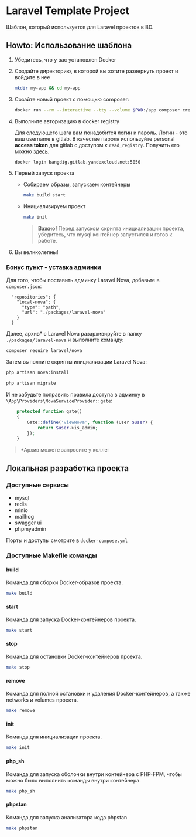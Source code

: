 # Laravel Template Project

Шаблон, который используется для Laravel проектов в BD.

## Howto: Использование шаблона

1) Убедитесь, что у вас установлен Docker

2) Создайте директорию, в которой вы хотите развернуть проект и войдите в нее

    ```bash
    mkdir my-app && cd my-app
    ```

3) Созайте новый проект с помощью composer:

    ```bash
    docker run --rm --interactive --tty --volume $PWD:/app composer create-project bang-digital-dev/laravel-template  .
    ```

4) Выполните авторизацию в docker registry

   Для следующего шага вам понадобится логин и пароль. Логин - это ваш username в gitlab. В качестве пароля используйте
   personal **access token** для gitlab с доступом к `read_registry`. Получить его
   можно [здесь](https://bangdig.gitlab.yandexcloud.net/-/profile/personal_access_tokens).

    ```bash
    docker login bangdig.gitlab.yandexcloud.net:5050
    ```

5) Первый запуск проекта

    - Собираем образы, запускаем контейнеры
        ```bash
        make build start
        ```
    - Инициализируем проект
        ```bash
        make init
        ```
      > **Важно!** Перед запуском скрипта инициализации проекта, убедитесь, что mysql контейнер запустился и готов к
      работе.

6) Вы великолепны!

### Бонус пункт - уставка админки

Для того, чтобы поставить админку Laravel Nova, добавьте в `composer.json`:

```
  "repositories": {
    "local-nova": {
      "type": "path",
      "url": "./packages/laravel-nova"
    }
  }
```

Далее, архив* с Laravel Nova разархивируйте в папку `./packages/laravel-nova` и выполните команду:

```bash
composer require laravel/nova
```

Затем выполните скрипты инициализации Laravel Nova:

```bash
php artisan nova:install

php artisan migrate
```

И не забудьте поправить правила доступа в админку в `\App\Providers\NovaServiceProvider::gate`:

```php
    protected function gate()
    {
        Gate::define('viewNova', function (User $user) {
            return $user->is_admin;
        });
    }
```

> *Архив можете запросите у коллег

## Локальная разработка проекта

### Доступные сервисы

- mysql
- redis
- minio
- mailhog
- swagger ui
- phpmyadmin

Порты и доступы смотрите в `docker-compose.yml`

### Доступные Makefile команды

#### build

Команда для сборки Docker-образов проекта.

```bash
make build
```

#### start

Команда для запуска Docker-контейнеров проекта.

```bash
make start
```

#### stop

Команда для остановки Docker-контейнеров проекта.

```bash
make stop
```

#### remove

Команда для полной остановки и удаления Docker-контейнеров, а также networks и volumes проекта.

```bash
make remove
```

#### init

Команда для инициализации проекта.

```bash
make init
```

#### php_sh

Команда для запуска оболочки внутри контейнера с PHP-FPM, чтобы можно было выполнить команды внутри контейнера.

```bash
make php_sh
```

#### phpstan

Команда для запуска анализатора кода phpstan

```bash
make phpstan
```
